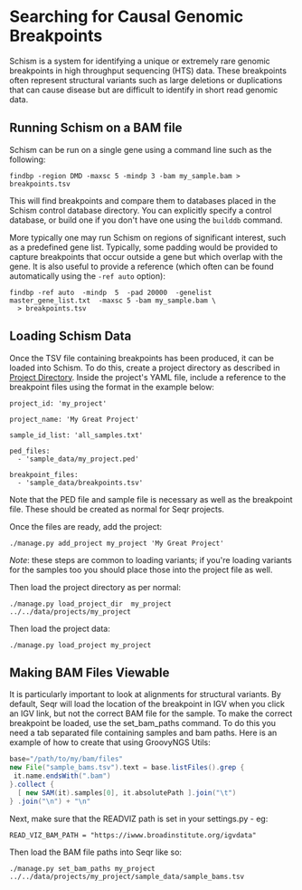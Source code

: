 Searching for Causal Genomic Breakpoints
========================================

Schism is a system for identifying a unique or extremely rare genomic breakpoints in 
high throughput sequencing (HTS) data. These breakpoints often represent structural variants
such as large deletions or duplications that can cause disease but are difficult to identify
in short read genomic data.

## Running Schism on a BAM file

Schism can be run on a single gene using a command line such as the following:

```
findbp -region DMD -maxsc 5 -mindp 3 -bam my_sample.bam > breakpoints.tsv
```

This will find breakpoints and compare them to databases placed in the Schism control
database directory. You can explicitly specify a control database, or build one if you don't have
one using the `builddb` command.

More typically one may run Schism on regions of significant interest, such as a predefined gene list.
Typically, some padding would be provided to capture breakpoints that occur outside a gene but which
overlap with the gene. It is also useful to provide a reference (which often can be found automatically using the `-ref auto` option):

```
findbp -ref auto  -mindp  5  -pad 20000  -genelist master_gene_list.txt  -maxsc 5 -bam my_sample.bam \
  > breakpoints.tsv
```

## Loading Schism Data

Once the TSV file containing breakpoints has been produced, it can be loaded into Schism. To 
do this, create a project directory as described in [Project Directory](project_directory.md).
Inside the project's YAML file, include a reference to the breakpoint files using the format in 
the example below:

```
project_id: 'my_project'

project_name: 'My Great Project'

sample_id_list: 'all_samples.txt'

ped_files:
  - 'sample_data/my_project.ped'

breakpoint_files:
  - 'sample_data/breakpoints.tsv'
```

Note that the PED file and sample file is necessary as well as the breakpoint file. These 
should be created as normal for Seqr projects.

Once the files are ready, add the project:

```
./manage.py add_project my_project 'My Great Project'
```

_Note_: these steps are common to loading variants; if you're loading variants for the samples
too you should place those into the project file as well.

Then load the project directory as per normal:

```
./manage.py load_project_dir  my_project ../../data/projects/my_project
```

Then load the project data:

```
./manage.py load_project my_project
```

## Making BAM Files Viewable

It is particularly important to look at alignments for structural variants. By default, Seqr will load
the location of the breakpoint in IGV when you click an IGV link, but not the correct BAM file for the
sample. To make the correct breakpoint be loaded, use the set_bam_paths command. To do this you need
a tab separated file containing samples and bam paths. Here is an example of how to create that
using GroovyNGS Utils:

```groovy
base="/path/to/my/bam/files"
new File("sample_bams.tsv").text = base.listFiles().grep { 
 it.name.endsWith(".bam") 
}.collect { 
  [ new SAM(it).samples[0], it.absolutePath ].join("\t") 
} .join("\n") + "\n"
```

Next, make sure that the READVIZ path is set in your settings.py - eg:

```
READ_VIZ_BAM_PATH = "https://iwww.broadinstitute.org/igvdata"
```

Then load the BAM file paths into Seqr like so:

```
./manage.py set_bam_paths my_project ../../data/projects/my_project/sample_data/sample_bams.tsv 
```



